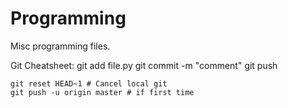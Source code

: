 # Programming
Misc programming files.


Git Cheatsheet:
    git add file.py
    git commit -m "comment"
    git push 

    git reset HEAD~1 # Cancel local git
    git push -u origin master # if first time

